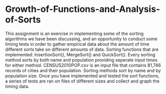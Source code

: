 # Growth-of-Functions-and-Analysis-of-Sorts
This assignment is an exercise in implementing some of the sorting algorithms we have been discussing, and an opportunity to conduct some timing tests in order to gather empirical data about the amount of time different sorts take on different amounts of data.
Sorting functions that are implemented: InsertionSort(), MergeSort() and QuickSort(). Every sorting method sorts by both name and population providing seperate input times for either method.
CENSUS2010POP.csv is an input file that contains 81,746 records of cities and their population. Sorting methods sort by name and by population size. Once you have implemented and tested the sort functions, a series of tests are ran on files of different sizes and collect and graph the timing data.
